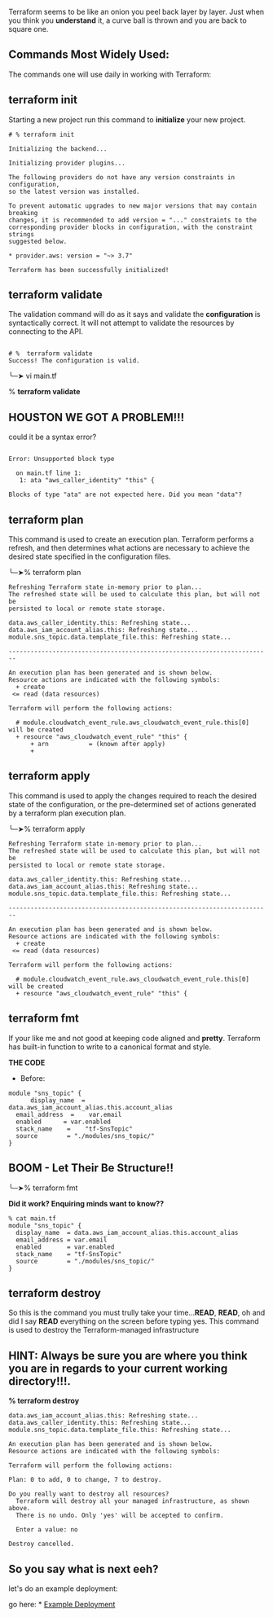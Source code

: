 Terraform seems to be like an onion you peel back layer by layer.
Just when you think you **understand** it, a curve ball is thrown and you are back to square one.



## Commands Most Widely Used:

The commands one will use daily in working with Terraform:

## **terraform init** 
Starting a new project run this command to **initialize** your new project.

```
# % terraform init

Initializing the backend...

Initializing provider plugins...

The following providers do not have any version constraints in configuration,
so the latest version was installed.

To prevent automatic upgrades to new major versions that may contain breaking
changes, it is recommended to add version = "..." constraints to the
corresponding provider blocks in configuration, with the constraint strings
suggested below.

* provider.aws: version = "~> 3.7"

Terraform has been successfully initialized!
```

## **terraform validate** 
The validation command will do as it says and validate the **configuration** is syntactically correct.
It will not attempt to validate the resources by connecting to the API.


```

# %  terraform validate
Success! The configuration is valid.

```
╰─➤
vi main.tf

% **terraform validate**

## HOUSTON WE GOT A PROBLEM!!!

could it be a syntax error?
```

Error: Unsupported block type

  on main.tf line 1:
   1: ata "aws_caller_identity" "this" {

Blocks of type "ata" are not expected here. Did you mean "data"?
```


## **terraform plan** 
This command is used to create an execution plan. Terraform performs a refresh, and then determines what actions are necessary to achieve the desired state specified in the configuration files.


╰─➤% terraform plan

```
Refreshing Terraform state in-memory prior to plan...
The refreshed state will be used to calculate this plan, but will not be
persisted to local or remote state storage.

data.aws_caller_identity.this: Refreshing state...
data.aws_iam_account_alias.this: Refreshing state...
module.sns_topic.data.template_file.this: Refreshing state...

------------------------------------------------------------------------

An execution plan has been generated and is shown below.
Resource actions are indicated with the following symbols:
  + create
 <= read (data resources)

Terraform will perform the following actions:

  # module.cloudwatch_event_rule.aws_cloudwatch_event_rule.this[0] will be created
  + resource "aws_cloudwatch_event_rule" "this" {
      + arn           = (known after apply)
      +

```


## **terraform apply**
 This command is used to apply the changes required to reach the desired state of the configuration, or the pre-determined set of actions generated by a terraform plan execution plan.


╰─➤% terraform apply

```
Refreshing Terraform state in-memory prior to plan...
The refreshed state will be used to calculate this plan, but will not be
persisted to local or remote state storage.

data.aws_caller_identity.this: Refreshing state...
data.aws_iam_account_alias.this: Refreshing state...
module.sns_topic.data.template_file.this: Refreshing state...

------------------------------------------------------------------------

An execution plan has been generated and is shown below.
Resource actions are indicated with the following symbols:
  + create
 <= read (data resources)

Terraform will perform the following actions:

  # module.cloudwatch_event_rule.aws_cloudwatch_event_rule.this[0] will be created
  + resource "aws_cloudwatch_event_rule" "this" {
```

## **terraform fmt** 
If your like me and not good at keeping code aligned and **pretty**. Terraform has built-in function to write to a canonical format and style.

**THE CODE**

* Before:
```
module "sns_topic" {
      display_name  =     data.aws_iam_account_alias.this.account_alias
  email_address  =    var.email
  enabled      = var.enabled
  stack_name    =    "tf-SnsTopic"
  source        = "./modules/sns_topic/"
}

```
## BOOM - Let Their Be Structure!!

╰─➤%  terraform fmt

**Did it work? Enquiring minds want to know??**

```
% cat main.tf
module "sns_topic" {
  display_name  = data.aws_iam_account_alias.this.account_alias
  email_address = var.email
  enabled       = var.enabled
  stack_name    = "tf-SnsTopic"
  source        = "./modules/sns_topic/"
}
```

## **terraform destroy** 
So this is the command you must trully take your time...**READ**, **READ**, oh and did I say **READ** everything on the screen before typing yes.
This command is used to destroy the Terraform-managed infrastructure

## HINT: Always be sure you are where you think you are in regards to your current working directory!!!.

**% terraform destroy**

```
data.aws_iam_account_alias.this: Refreshing state...
data.aws_caller_identity.this: Refreshing state...
module.sns_topic.data.template_file.this: Refreshing state...

An execution plan has been generated and is shown below.
Resource actions are indicated with the following symbols:

Terraform will perform the following actions:

Plan: 0 to add, 0 to change, 7 to destroy.

Do you really want to destroy all resources?
  Terraform will destroy all your managed infrastructure, as shown above.
  There is no undo. Only 'yes' will be accepted to confirm.

  Enter a value: no

Destroy cancelled.
```


## So you say what is next eeh?

let's do an example deployment:

go here: * [Example Deployment](TF-examp-deployment.md)
